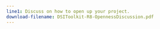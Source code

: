 ```yaml
---
line1: Discuss on how to open up your project.
download-filename: DSIToolkit-R8-OpennessDiscussion.pdf
---
```

